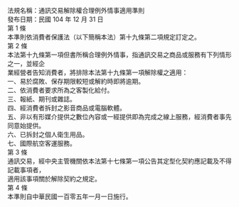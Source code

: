 法規名稱：通訊交易解除權合理例外情事適用準則  
發布日期：民國 104 年 12 月 31 日  
第 1 條  
本準則依消費者保護法（以下簡稱本法）第十九條第二項規定訂定之。  
第 2 條  
本法第十九條第一項但書所稱合理例外情事，指通訊交易之商品或服務有下列情形之一，並經企  
業經營者告知消費者，將排除本法第十九條第一項解除權之適用：  
一、易於腐敗、保存期限較短或解約時即將逾期。  
二、依消費者要求所為之客製化給付。  
三、報紙、期刊或雜誌。  
四、經消費者拆封之影音商品或電腦軟體。  
五、非以有形媒介提供之數位內容或一經提供即為完成之線上服務，經消費者事先同意始提供。  
六、已拆封之個人衛生用品。  
七、國際航空客運服務。  
第 3 條  
通訊交易，經中央主管機關依本法第十七條第一項公告其定型化契約應記載及不得記載事項者，  
適用該事項關於解除契約之規定。  
第 4 條  
本準則自中華民國一百零五年一月一日施行。  


